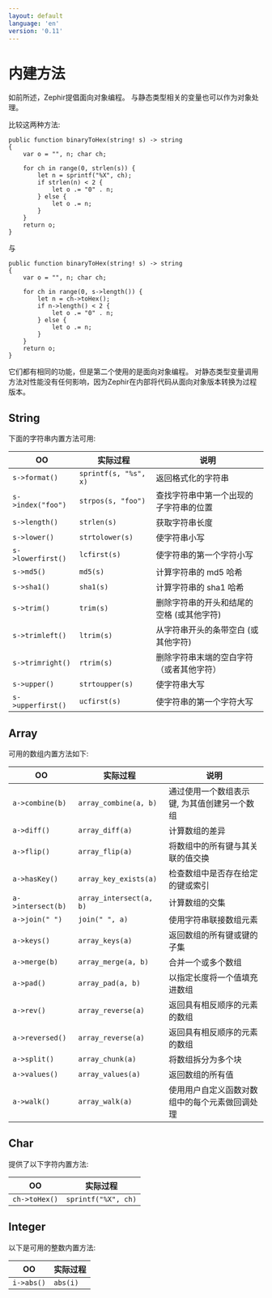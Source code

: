 ```yaml
---
layout: default
language: 'en'
version: '0.11'
---
```


# 内建方法

如前所述，Zephir提倡面向对象编程。 与静态类型相关的变量也可以作为对象处理。

比较这两种方法:

```zephir
public function binaryToHex(string! s) -> string
{
    var o = "", n; char ch;

    for ch in range(0, strlen(s)) {
        let n = sprintf("%X", ch);
        if strlen(n) < 2 {
            let o .= "0" . n;
        } else {
            let o .= n;
        }
    }
    return o;
}
```

与

```zephir
public function binaryToHex(string! s) -> string
{
    var o = "", n; char ch;

    for ch in range(0, s->length()) {
        let n = ch->toHex();
        if n->length() < 2 {
            let o .= "0" . n;
        } else {
            let o .= n;
        }
    }
    return o;
}
```

它们都有相同的功能，但是第二个使用的是面向对象编程。 对静态类型变量调用方法对性能没有任何影响，因为Zephir在内部将代码从面向对象版本转换为过程版本。

<a name='string'></a>

## String

下面的字符串内置方法可用:

| OO                   | 实际过程                  | 说明                     |
| -------------------- | --------------------- | ---------------------- |
| `s->format()`     | `sprintf(s, "%s", x)` | 返回格式化的字符串              |
| `s->index("foo")` | `strpos(s, "foo")`    | 查找字符串中第一个出现的子字符串的位置    |
| `s->length()`     | `strlen(s)`           | 获取字符串长度                |
| `s->lower()`      | `strtolower(s)`       | 使字符串小写                 |
| `s->lowerfirst()` | `lcfirst(s)`          | 使字符串的第一个字符小写           |
| `s->md5()`        | `md5(s)`              | 计算字符串的 md5 哈希          |
| `s->sha1()`       | `sha1(s)`             | 计算字符串的 sha1 哈希         |
| `s->trim()`       | `trim(s)`             | 删除字符串的开头和结尾的空格 (或其他字符) |
| `s->trimleft()`   | `ltrim(s)`            | 从字符串开头的条带空白 (或其他字符)    |
| `s->trimright()`  | `rtrim(s)`            | 删除字符串末端的空白字符（或者其他字符）   |
| `s->upper()`      | `strtoupper(s)`       | 使字符串大写                 |
| `s->upperfirst()` | `ucfirst(s)`          | 使字符串的第一个字符大写           |

<a name='array'></a>

## Array

可用的数组内置方法如下:

| OO                   | 实际过程                    | 说明                      |
| -------------------- | ----------------------- | ----------------------- |
| `a->combine(b)`   | `array_combine(a, b)`   | 通过使用一个数组表示键, 为其值创建另一个数组 |
| `a->diff()`       | `array_diff(a)`         | 计算数组的差异                 |
| `a->flip()`       | `array_flip(a)`         | 将数组中的所有键与其关联的值交换        |
| `a->hasKey()`     | `array_key_exists(a)`   | 检查数组中是否存在给定的键或索引        |
| `a->intersect(b)` | `array_intersect(a, b)` | 计算数组的交集                 |
| `a->join(" ")`    | `join(" ", a)`          | 使用字符串联接数组元素             |
| `a->keys()`       | `array_keys(a)`         | 返回数组的所有键或键的子集           |
| `a->merge(b)`     | `array_merge(a, b)`     | 合并一个或多个数组               |
| `a->pad()`        | `array_pad(a, b)`       | 以指定长度将一个值填充进数组          |
| `a->rev()`        | `array_reverse(a)`      | 返回具有相反顺序的元素的数组          |
| `a->reversed()`   | `array_reverse(a)`      | 返回具有相反顺序的元素的数组          |
| `a->split()`      | `array_chunk(a)`        | 将数组拆分为多个块               |
| `a->values()`     | `array_values(a)`       | 返回数组的所有值                |
| `a->walk()`       | `array_walk(a)`         | 使用用户自定义函数对数组中的每个元素做回调处理 |

<a name='char'></a>

## Char

提供了以下字符内置方法:

| OO               | 实际过程                |
| ---------------- | ------------------- |
| `ch->toHex()` | `sprintf("%X", ch)` |

<a name='integer'></a>

## Integer

以下是可用的整数内置方法:

| OO            | 实际过程     |
| ------------- | -------- |
| `i->abs()` | `abs(i)` |
